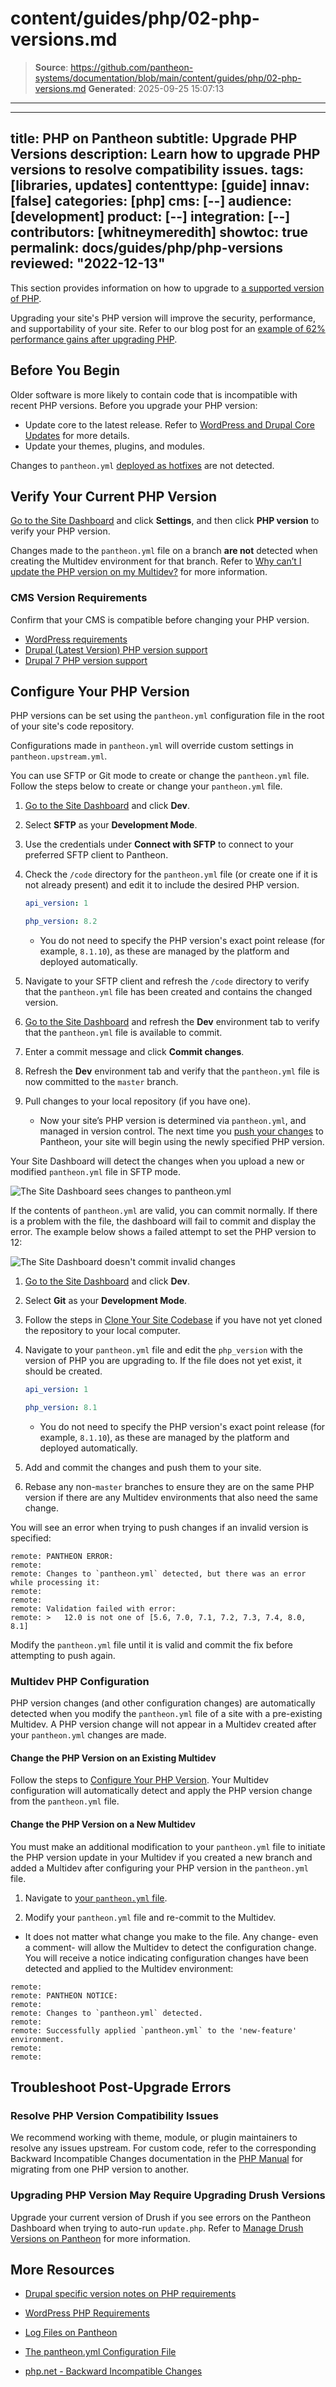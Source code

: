 # content/guides/php/02-php-versions.md

> **Source**: https://github.com/pantheon-systems/documentation/blob/main/content/guides/php/02-php-versions.md
> **Generated**: 2025-09-25 15:07:13

---

---
title: PHP on Pantheon
subtitle: Upgrade PHP Versions
description: Learn how to upgrade PHP versions to resolve  compatibility issues.
tags: [libraries, updates]
contenttype: [guide]
innav: [false]
categories: [php]
cms: [--]
audience: [development]
product: [--]
integration: [--]
contributors: [whitneymeredith]
showtoc: true
permalink: docs/guides/php/php-versions
reviewed: "2022-12-13"
---

This section provides information on how to upgrade to [a supported version of PHP](/guides/php##supported-php-versions).

Upgrading your site's PHP version will improve the security, performance, and supportability of your site. Refer to our blog post for an [example of 62% performance gains after upgrading PHP](https://pantheon.io/blog/php-7-now-available-all-sites-pantheon).

## Before You Begin

Older software is more likely to contain code that is incompatible with recent PHP versions. Before you upgrade your PHP version:

- Update core to the latest release. Refer to [WordPress and Drupal Core Updates](/core-updates) for more details.
- Update your themes, plugins, and modules. 

<Alert title="Note" type="info">

Changes to `pantheon.yml` [deployed as hotfixes](/pantheon-yml#deploying-hotfixes) are not detected.

</Alert>

## Verify Your Current PHP Version

[Go to the Site Dashboard](/guides/account-mgmt/workspace-sites-teams/sites#site-dashboard) and click **Settings**, and then click **PHP version** to verify your PHP version.

<Alert title="Note" type="info">

Changes made to the `pantheon.yml` file on a branch **are not** detected when creating the Multidev environment for that branch. Refer to [Why can’t I update the PHP version on my Multidev?](/pantheon-yml/#why-cant-i-update-the-php-version-on-my-multidev) for more information.

</Alert>

### CMS Version Requirements

Confirm that your CMS is compatible before changing your PHP version. 

- [WordPress requirements](https://wordpress.org/about/requirements/)
- [Drupal (Latest Version) PHP version support](https://www.drupal.org/docs/system-requirements/php-requirements#php_required)
- [Drupal 7 PHP version support](https://www.drupal.org/docs/7/system-requirements/php-requirements#php_required)

## Configure Your PHP Version

PHP versions can be set using the `pantheon.yml` configuration file in the root of your site's code repository.

Configurations made in `pantheon.yml` will override custom settings in `pantheon.upstream.yml`.

You can use SFTP or Git mode to create or change the `pantheon.yml` file. Follow the steps below to create or change your `pantheon.yml` file.

<TabList>

<Tab title="SFTP Mode" id="sftp-steps" active={true}>

1. [Go to the Site Dashboard](/guides/account-mgmt/workspace-sites-teams/sites#site-dashboard) and click **Dev**.

1. Select **SFTP** as your **Development Mode**.

1. Use the credentials under **Connect with SFTP** to connect to your preferred SFTP client to Pantheon.

1. Check the `/code` directory for the `pantheon.yml` file (or create one if it is not already present) and edit it to include the desired PHP version.

   ```yaml:title=pantheon.yml
   api_version: 1

   php_version: 8.2
   ```

   - You do not need to specify the PHP version's exact point release (for example, `8.1.10`), as these are managed by the platform and deployed automatically.

1. Navigate to your SFTP client and refresh the `/code` directory to verify that the `pantheon.yml` file has been created and contains the changed version.

1. [Go to the Site Dashboard](/guides/account-mgmt/workspace-sites-teams/sites#site-dashboard) and refresh the **Dev** environment tab to verify that the `pantheon.yml` file is available to commit.

1. Enter a commit message and click **Commit changes**.

1. Refresh the **Dev** environment tab and verify that the `pantheon.yml` file is now committed to the `master` branch.

1. Pull changes to your local repository (if you have one).

   - Now your site’s PHP version is determined via `pantheon.yml`, and managed in version control. The next time you [push your changes](/guides/git/git-config#push-changes-to-pantheon) to Pantheon, your site will begin using the newly specified PHP version.

Your Site Dashboard will detect the changes when you upload a new or modified `pantheon.yml` file in SFTP mode.

![The Site Dashboard sees changes to pantheon.yml](../../../images/dashboard/pantheon-yml-changes-sftp.png)

If the contents of `pantheon.yml` are valid, you can commit normally. If there is a problem with the file, the dashboard will fail to commit and display the error. The example below shows a failed attempt to set the PHP version to 12:

![The Site Dashboard doesn't commit invalid changes](../../../images/dashboard/pantheon-yml-failure-sftp.png)

</Tab>

<Tab title="Git Mode" id="git-steps">

1. [Go to the Site Dashboard](/guides/account-mgmt/workspace-sites-teams/sites#site-dashboard) and click **Dev**.

1. Select **Git** as your **Development Mode**.

1. Follow the steps in [Clone Your Site Codebase](/guides/git/git-config#clone-your-site-codebase) if you have not yet cloned the repository to your local computer.

1. Navigate to your `pantheon.yml` file and edit the `php_version` with the version of PHP you are upgrading to. If the file does not yet exist, it should be created.

   ```yaml:title=pantheon.yml
   api_version: 1

   php_version: 8.1
   ```

   - You do not need to specify the PHP version's exact point release (for example, `8.1.10`), as these are managed by the platform and deployed automatically.

1. Add and commit the changes and push them to your site.

1. Rebase any non-`master` branches to ensure they are on the same PHP version if there are any Multidev environments that also need the same change.

You will see an error when trying to push changes if an invalid version is specified: 

   ```none
   remote: PANTHEON ERROR:
   remote:
   remote: Changes to `pantheon.yml` detected, but there was an error while processing it:
   remote:
   remote:
   remote: Validation failed with error:
   remote: >   12.0 is not one of [5.6, 7.0, 7.1, 7.2, 7.3, 7.4, 8.0, 8.1]
   ```

Modify the `pantheon.yml` file until it is valid and commit the fix before attempting to push again.

</Tab>

</TabList>

### Multidev PHP Configuration

PHP version changes (and other configuration changes) are automatically detected when you modify the `pantheon.yml` file of a site with a pre-existing Multidev. A PHP version change will not appear in a Multidev created after your `pantheon.yml` changes are made.

#### Change the PHP Version on an Existing Multidev

Follow the steps to [Configure Your PHP Version](#configure-your-php-version). Your Multidev configuration will automatically detect and apply the PHP version change from the `pantheon.yml` file.

#### Change the PHP Version on a New Multidev

You must make an additional modification to your `pantheon.yml` file to initiate the PHP version update in your Multidev if you created a new branch and added a Multidev after configuring your PHP version in the `pantheon.yml` file.

1. Navigate to [your `pantheon.yml` file](#configure-your-php-version).

1. Modify your `pantheon.yml` file and re-commit to the Multidev.

  - It does not matter what change you make to the file. Any change- even a comment- will allow the Multidev to detect the configuration change. You will receive a notice indicating configuration changes have been detected and applied to the Multidev environment:

```none
remote:
remote: PANTHEON NOTICE:
remote:
remote: Changes to `pantheon.yml` detected.
remote:
remote: Successfully applied `pantheon.yml` to the 'new-feature' environment.
remote:
remote:
```

## Troubleshoot Post-Upgrade Errors

### Resolve PHP Version Compatibility Issues

We recommend working with theme, module, or plugin maintainers to resolve any issues upstream. For custom code, refer to the corresponding Backward Incompatible Changes documentation in the [PHP Manual](https://secure.php.net/manual/en/appendices.php) for migrating from one PHP version to another.

### Upgrading PHP Version May Require Upgrading Drush Versions

Upgrade your current version of Drush if you see errors on the Pantheon Dashboard when trying to auto-run `update.php`. Refer to [Manage Drush Versions on Pantheon](/guides/drush/drush-versions/#configure-drush-version) for more information.

## More Resources

- [Drupal specific version notes on PHP requirements](https://www.drupal.org/requirements/php#drupalversions)

- [WordPress PHP Requirements](https://wordpress.org/about/requirements/)

- [Log Files on Pantheon](/guides/logs-pantheon)

- [The pantheon.yml Configuration File](/pantheon-yml)

- [php.net - Backward Incompatible Changes](https://secure.php.net/manual/en/migration70.incompatible.php)
